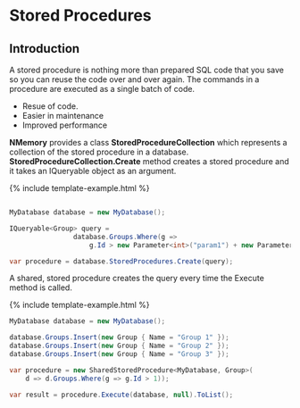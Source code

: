 # Stored Procedures

## Introduction

A stored procedure is nothing more than prepared SQL code that you save so you can reuse the code over and over again. The commands in a procedure are executed as a single batch of code. 
  
 - Resue of code. 
 - Easier in maintenance
 - Improved performance

**NMemory** provides a class **StoredProcedureCollection** which represents a collection of the stored procedure in a database. **StoredProcedureCollection.Create** method creates a stored procedure and it takes an IQueryable object as an argument.

{% include template-example.html %} 
```csharp

MyDatabase database = new MyDatabase();

IQueryable<Group> query = 
                database.Groups.Where(g =>
                    g.Id > new Parameter<int>("param1") + new Parameter<long?>("param2"));

var procedure = database.StoredProcedures.Create(query);
```

A shared, stored procedure creates the query every time the Execute method is called.

{% include template-example.html %} 
```csharp
MyDatabase database = new MyDatabase();

database.Groups.Insert(new Group { Name = "Group 1" });
database.Groups.Insert(new Group { Name = "Group 2" });
database.Groups.Insert(new Group { Name = "Group 3" });

var procedure = new SharedStoredProcedure<MyDatabase, Group>(
    d => d.Groups.Where(g => g.Id > 1));

var result = procedure.Execute(database, null).ToList();

```


